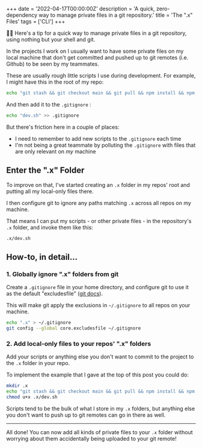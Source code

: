 +++
date = '2022-04-17T00:00:00Z'
description = 'A quick, zero-dependency way to manage private files in a git repository.'
title = 'The ".x" Files'
tags = ['CLI']
+++

<div class="callout">
  💁‍♂️ Here's a tip for a quick way to manage private files in a git repository, using nothing but your shell and git.
</div>

In the projects I work on I usually want to have some private files on my local machine that don't get committed and pushed up to git remotes (i.e. Github) to be seen by my teammates.

These are usually rough little scripts I use during development. For example, I might have this in the root of my repo:

```bash
echo "git stash && git checkout main && git pull && npm install && npm dev" > dev.sh
```

And then add it to the `.gitignore` :

```bash
echo "dev.sh" >> .gitignore
```

But there's friction here in a couple of places:

- I need to remember to add new scripts to the `.gitignore` each time
- I'm not being a great teammate by polluting the  `.gitignore` with files that are only relevant on _my_ machine


## Enter the ".x" Folder

To improve on that, I've started creating an `.x` folder in my repos' root and putting all my local-only files there.

I then configure git to ignore any paths matching `.x`  across all repos on my machine.

That means I can put my scripts - or other private files - in the repository's `.x` folder, and invoke them like this:

```bash
.x/dev.sh
```


## How-to, in detail...

### 1. Globally ignore ".x" folders from git

Create a `.gitignore` file in your home directory, and configure git to use it as the default "excludesfile" ([git docs](https://git-scm.com/docs/gitignore#_configuration)).

This will make git apply the exclusions in  `~/.gitignore` to all repos on your machine.

```bash
echo ".x" > ~/.gitignore
git config --global core.excludesfile ~/.gitignore
```

### 2. Add local-only files to your repos' ".x" folders

Add your scripts or anything else you don't want to commit to the project to the `.x` folder in your repo.

To implement the example that I gave at the top of this post you could do:

```bash
mkdir .x
echo "git stash && git checkout main && git pull && npm install && npm dev" > .x/dev.sh
chmod u+x .x/dev.sh
```

Scripts tend to be the bulk of what I store in my `.x` folders, but anything else you don't want to push up to git remotes can go in there as well.

---

All done! You can now add all kinds of private files to your `.x` folder without worrying about them accidentally being uploaded to your git remote!
